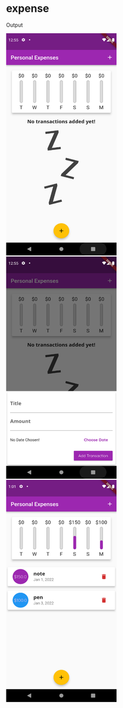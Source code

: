 # expense

Output

<img src="assets/images/output1.png" width="300" height="600"/>
<br/>

<img src="assets/images/output2.png" width="300" height="600"/>
<br/>

<img src="assets/images/output3.png" width="300" height="600"/>
